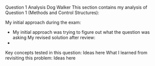 Question 1 Analysis
Dog Walker
This section contains my analysis of Question 1 (Methods and Control Structures):

My initial approach during the exam:
 - My initial approach was trying to figure out what the question was asking
My revised solution after review:
 -
Key concepts tested in this question:
Ideas here
What I learned from revisiting this problem:
Ideas here
